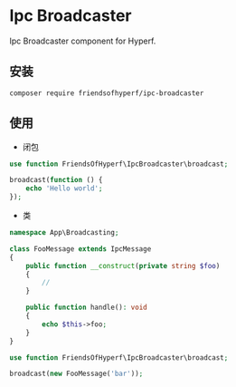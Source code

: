 # Ipc Broadcaster

Ipc Broadcaster component for Hyperf.

## 安装

```shell
composer require friendsofhyperf/ipc-broadcaster
```

## 使用

- 闭包

```php
use function FriendsOfHyperf\IpcBroadcaster\broadcast;

broadcast(function () {
    echo 'Hello world';
});
```

- 类

```php
namespace App\Broadcasting;

class FooMessage extends IpcMessage
{
    public function __construct(private string $foo)
    {
        //
    }

    public function handle(): void
    {
        echo $this->foo;
    }
}

use function FriendsOfHyperf\IpcBroadcaster\broadcast;

broadcast(new FooMessage('bar'));

```
